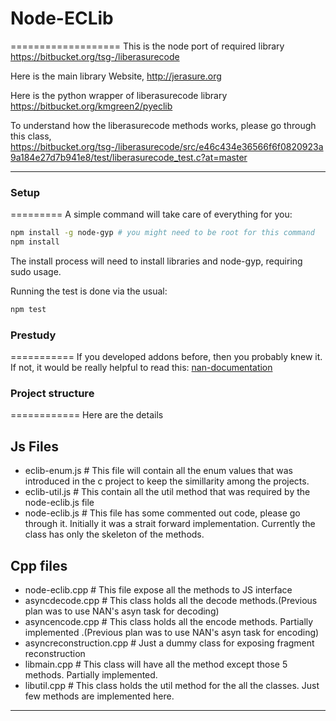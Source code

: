 # Node-ECLib
===================
This is the node port of required library
https://bitbucket.org/tsg-/liberasurecode

Here is the main library Website,
http://jerasure.org

Here is the python wrapper of liberasurecode library
https://bitbucket.org/kmgreen2/pyeclib

To understand how the liberasurecode methods works, please go through this
class,
https://bitbucket.org/tsg-/liberasurecode/src/e46c434e36566f6f0820923a9a184e27d7b941e8/test/liberasurecode_test.c?at=master

------------

### Setup
=========
A simple command will take care of everything for you:
```sh
npm install -g node-gyp # you might need to be root for this command
npm install
```
The install process will need to install libraries and node-gyp, requiring
sudo usage.

Running the test is done via the usual:
```sh
npm test
```


### Prestudy
===========
If you developed addons before, then you probably knew it. If not, it would
be really helpful to read this:
[nan-documentation](https://github.com/iojs/nan)


### Project structure
============
Here are the details

## Js Files
* eclib-enum.js #
	This file will contain all the enum values that was introduced in the c project to keep the simillarity among the projects.
* eclib-util.js #
	This contain all the util method that was required by the node-eclib.js file
* node-eclib.js #
	This file has some commented out code, please go through it. Initially it was a strait forward implementation. Currently the class has only the skeleton of the methods.

## Cpp files
* node-eclib.cpp # This file expose all the methods to JS interface
* asyncdecode.cpp # This class holds all the decode methods.(Previous plan was to use NAN's asyn task for decoding)
* asyncencode.cpp # This class holds all the encode methods. Partially implemented .(Previous plan was to use NAN's asyn task for encoding)
* asyncreconstruction.cpp # Just a dummy class for exposing fragment reconstruction
* libmain.cpp # This class will have all the method except those 5 methods. Partially implemented.
* libutil.cpp # This class holds the util method for the all the classes. Just few methods are implemented here.

---------
